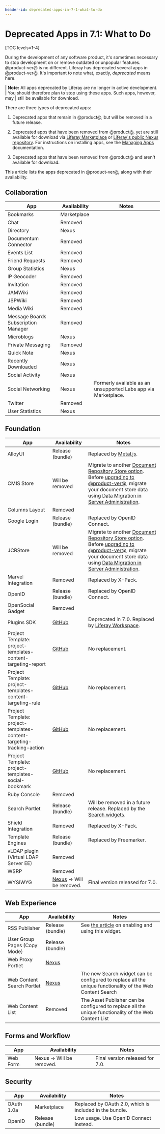 ```yaml
---
header-id: deprecated-apps-in-7-1-what-to-do
---
```


# Deprecated Apps in 7.1: What to Do

[TOC levels=1-4]

During the development of any software product, it's sometimes necessary to stop
development on or remove outdated or unpopular features. @product-ver@ is no
different. Liferay has deprecated several apps in @product-ver@. It's important
to note what, exactly, *deprecated* means here.

| **Note:** All apps deprecated by Liferay are no longer in active development.
| You should therefore plan to stop using these apps. Such apps, however, may
| still be available for download.

There are three types of deprecated apps:

1.  Deprecated apps that remain in @product@, but will be removed in a future
    release.

2.  Deprecated apps that have been removed from @product@, yet are still
    available for download via
    [Liferay Marketplace](https://web.liferay.com/marketplace)
    or
    [Liferay's public Nexus repository](https://repository.liferay.com). For
    instructions on installing apps, see the
    [Managing Apps](/docs/7-1/user/-/knowledge_base/u/managing-apps)
    documentation.

3.  Deprecated apps that have been removed from @product@ and aren't available
    for download.

This article lists the apps deprecated in @product-ver@, along with their
availability.

## Collaboration

| App | &nbsp;Availability | &nbsp;Notes |
| --- | ------------------ | ----------- |
| Bookmarks | Marketplace |  |
| Chat | Removed |  |
| Directory | Nexus |  |
| Documentum Connector | Removed |  |
| Events List | Removed |  |
| Friend Requests | Removed |  |
| Group Statistics | Nexus |  |
| IP Geocoder | Removed |  |
| Invitation | Removed |  |
| JAMWiki | Removed |  |
| JSPWiki | Removed |  |
| Media Wiki | Removed |  |
| Message Boards Subscription Manager | Removed |  |
| Microblogs | Nexus |  |
| Private Messaging | Removed |  |
| Quick Note | Nexus |  |
| Recently Downloaded | Nexus |  |
| Social Activity | Nexus |  |
| Social Networking | Nexus | Formerly available as an unsupported Labs app via Marketplace. |
| Twitter | Removed |  |
| User Statistics | Nexus |  |

## Foundation

| App | &nbsp;Availability | &nbsp;Notes |
| --- | ------------------ | ----------- |
| AlloyUI | Release (bundle) | Replaced by [Metal.js](https://metaljs.com/). |
| CMIS Store | Will be removed | Migrate to another [Document Repository Store option](/docs/7-1/deploy/-/knowledge_base/d/document-repository-configuration). Before [upgrading to @product-ver@](/docs/7-1/deploy/-/knowledge_base/d/upgrading-to-liferay-71), migrate your document store data using [Data Migration in Server Administration](/docs/7-1/user/-/knowledge_base/u/server-administration). |
| Columns Layout | Removed | |
| Google Login | Release (bundle) | Replaced by OpenID Connect. |
| JCRStore | Will be removed | Migrate to another [Document Repository Store option](/docs/7-1/deploy/-/knowledge_base/d/document-repository-configuration). Before [upgrading to @product-ver@](/docs/7-1/deploy/-/knowledge_base/d/upgrading-to-liferay-71), migrate your document store data using [Data Migration in Server Administration](/docs/7-1/user/-/knowledge_base/u/server-administration). |
| Marvel Integration | Removed | Replaced by X-Pack. |
| OpenID | Release (bundle) | Replaced by OpenID Connect. |
| OpenSocial Gadget | Removed | |
| Plugins SDK | [GitHub](https://github.com/liferay/liferay-plugins) | Deprecated in 7.0. Replaced by [Liferay Workspace](/docs/7-1/tutorials/-/knowledge_base/t/liferay-workspace). |
| Project Template: project-templates-content-targeting-report | [GitHub](https://github.com/liferay/liferay-blade-cli/tree/master/extensions) | No replacement. |
| Project Template: project-templates-content-targeting-rule | [GitHub](https://github.com/liferay/liferay-blade-cli/tree/master/extensions) | No replacement. |
| Project Template: project-templates-content-targeting-tracking-action | [GitHub](https://github.com/liferay/liferay-blade-cli/tree/master/extensions) | No replacement. |
| Project Template: project-templates-social-bookmark | [GitHub](https://github.com/liferay/liferay-blade-cli/tree/master/extensions) | No replacement. |
| Ruby Console | Removed | |
| Search Portlet | Release (bundle) | Will be removed in a future release. Replaced by the [Search widgets](/docs/7-1/user/-/knowledge_base/u/whats-new-with-search). |
| Shield Integration | Removed | Replaced by X-Pack. |
| Template Engines | Release (bundle) | Replaced by Freemarker. |
| vLDAP plugin (Virtual LDAP Server EE) | Removed | |
| WSRP | Removed | |
| WYSIWYG | [Nexus](https://repository.liferay.com/nexus/content/repositories/liferay-public-releases/com/liferay/com.liferay.wysiwyg.web/) &rarr; Will be removed. |  Final version released for 7.0. |

## Web Experience

| App | &nbsp;Availability | &nbsp;Notes |
| --- | ------------------ | ----------- |
| RSS Publisher | Release (bundle) | See [the article](/docs/7-1/user/-/knowledge_base/u/the-rss-publisher-widget) on enabling and using this widget. |
| User Group Pages (Copy Mode) | Release (bundle) |  |
| Web Proxy Portlet | [Nexus](https://repository.liferay.com/nexus/service/local/repositories/liferay-public-releases/content/com/liferay/com.liferay.web.proxy.web/2.0.0/com.liferay.web.proxy.web-2.0.0.jar) |  |
| Web Content Search Portlet | [Nexus](https://repository.liferay.com/nexus/service/local/repositories/liferay-public-releases/content/com/liferay/com.liferay.journal.content.search.web/2.0.0/com.liferay.journal.content.search.web-2.0.0.jar) | The new Search widget can be configured to replace all the unique functionality of the Web Content Search |
| Web Content List | Removed | The Asset Publisher can be configured to replace all the unique functionality of the Web Content List |

## Forms and Workflow

| App | &nbsp;Availability | &nbsp;Notes |
| --- | ------------------ | ----------- |
| Web Form | Nexus &rarr; Will be removed. | Final version released for 7.0. |

## Security

| App | &nbsp;Availability | &nbsp;Notes |
| --- | ------------------ | ----------- |
| OAuth 1.0a | Marketplace | Replaced by OAuth 2.0, which is included in the bundle. |
| OpenID | Release (bundle) | Low usage. Use OpenID Connect instead. |
